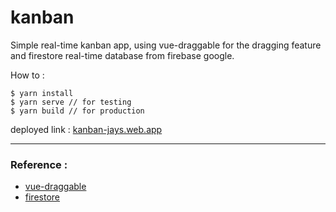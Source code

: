 # kanban

Simple real-time kanban app, using vue-draggable for the dragging feature and firestore real-time database from firebase google.

How to : 
```
$ yarn install
$ yarn serve // for testing
$ yarn build // for production
```

deployed link : [kanban-jays.web.app](https://kanban-jays.web.app)

---
### Reference : 
+ [vue-draggable](https://github.com/SortableJS/Vue.Draggable)
+ [firestore](https://firebase.google.com/docs/firestore)
